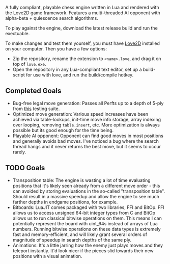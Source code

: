 A fully compliant, playable chess engine written in Lua and rendered with the Love2D game framework.  Features a multi-threaded AI opponent with alpha-beta + quiescence search algorithms.

To play against the engine, download the latest release build and run the exectuable.

To make changes and test them yourself, you must have [Love2D](https://love2d.org/) installed on your computer. Then you have a few options:
- Zip the repository, rename the extension to `<name>.love`, and drag it on top of `love.exe`.
- Open the repository in any Lua-compliant text editor, set up a build-script for use with love, and run the build/compile hotkey.


## Completed Goals
- Bug-free legal move generation: Passes all Perfts up to a depth of 5-ply from [this](http://www.rocechess.ch/perft.html) testing suite.
- Optimized move generation: Various speed increases have been achieved via table-lookups, init-time move info storage, array indexing over looping, removing `table.insert`, etc.  More optimization is always possible but its good enough for the time being.
- Playable AI opponent: Opponent can find good moves in most positions and generally avoids bad moves. I've noticed a bug where the search thread hangs and it never returns the best move, but it seems to occur rarely.

## TODO Goals
- Transposition table: The engine is wasting a lot of time evaluating positions that it's likely seen already from a different move order - this can avoided by storing evaluations in the so-called "transposition table".  Should result in a massive speedup and allow the engine to see much farther depths in endgame positions, for example.
- Bitboards: LuaJIT comes packaged with two libraries, FFI and BitOp.  FFI allows us to access unsigned 64-bit integer types from C and BitOp allows us to run classical bitwise operations on them.  This means I can potentially represent the board with uint_64s instead of arrays of Lua numbers.  Running bitwise operations on these data types is extremely fast and memory-efficient, and will likely grant several orders of magnitude of speedup in search depths of the same ply.
- Animations: It's a little jarring how the enemy just plays moves and they teleport instantly.  It'd look nicer if the pieces slid towards their new positions with a visual animation.
